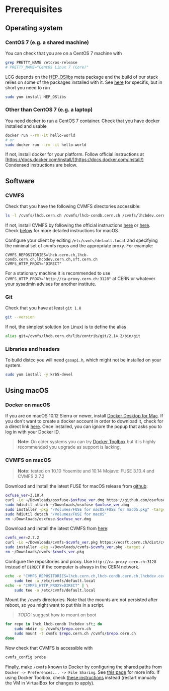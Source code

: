 # Prerequisites

## Operating system

### CentOS 7 (e.g. a shared machine)

You can check that you are on a CentOS 7 machine with

```sh
grep PRETTY_NAME /etc/os-release
# PRETTY_NAME="CentOS Linux 7 (Core)"
```

LCG depends on the [HEP_OSlibs](https://gitlab.cern.ch/linuxsupport/rpms/HEP_OSlibs)
meta package and the build of our stack relies on some of the packages installed with it.
See [here](https://gitlab.cern.ch/linuxsupport/rpms/HEP_OSlibs/blob/el7/README-el7.md)
for specifis, but in short you need to run

```sh
sudo yum install HEP_OSlibs
```

### Other than CentOS 7 (e.g. a laptop)

You need docker to run a CentOS 7 container.
Check that you have docker installed and usable

```sh
docker run --rm -it hello-world
# or
sudo docker run --rm -it hello-world
```

If not, install docker for your platform.
Follow official instructions at [https://docs.docker.com/install/](https://docs.docker.com/install/)
Condensed instructions are below.

## Software

### CVMFS

Check that you have the following CVMFS directories accessible:

```sh
ls -l /cvmfs/lhcb.cern.ch /cvmfs/lhcb-condb.cern.ch /cvmfs/lhcbdev.cern.ch /cvmfs/sft.cern.ch
```

If not, install CVMFS by following the official instructions
[here](https://cernvm.cern.ch/portal/filesystem/quickstart)
or [here](https://cvmfs.readthedocs.io/en/stable/cpt-quickstart.html).
Check [below](#cvmfs-on-macos) for more detailed instructions for macOS.

Configure your client by editing `/etc/cvmfs/default.local` and specifying the
minimal set of cvmfs repos and the appropriate proxy. For example:
```
CVMFS_REPOSITORIES=lhcb.cern.ch,lhcb-condb.cern.ch,lhcbdev.cern.ch,sft.cern.ch
CVMFS_HTTP_PROXY="DIRECT"
```
For a stationary machine it is recommended to use
`CVMFS_HTTP_PROXY="http://ca-proxy.cern.ch:3128"` at CERN or whatever your
sysadmin advises for another institute.


### Git

Check that you have at least `git 1.8`

```sh
git --version
```

If not, the simplest solution (on Linux) is to define the alias

```sh
alias git=/cvmfs/lhcb.cern.ch/lib/contrib/git/2.14.2/bin/git
```

### Libraries and headers

To build distcc you will need `gssapi.h`, which might not be installed on your system.

```sh
sudo yum install -y krb5-devel
```

## Using macOS

### Docker on macOS

If you are on macOS 10.12 Sierra or newer, install
[Docker Desktop for Mac](https://docs.docker.com/docker-for-mac/install/).
If you don't want to create a docker account in order to download it,
check for a direct link [here](https://docs.docker.com/docker-for-mac/release-notes/).
Once installed, you can ignore the popup that asks you to log in with your Docker ID.

> __Note:__ On older systems you can try
[Docker Toolbox](https://docs.docker.com/toolbox/toolbox_install_mac/)
but it is highly recommended you upgrade as support is lacking.


### CVMFS on macOS
> __Note:__ tested on 10.10 Yosemite and 10.14 Mojave: FUSE 3.10.4 and CVMFS 2.7.2


Download and install the latest FUSE for macOS release from
[github](https://github.com/osxfuse/osxfuse/releases):

```sh
oxfuse_ver=3.10.4
curl -Lo ~/Downloads/osxfuse-$oxfuse_ver.dmg https://github.com/osxfuse/osxfuse/releases/download/osxfuse-$oxfuse_ver/osxfuse-$oxfuse_ver.dmg
sudo hdiutil attach ~/Downloads/osxfuse-$oxfuse_ver.dmg
sudo installer -pkg "/Volumes/FUSE for macOS/FUSE for macOS.pkg" -target /
sudo hdiutil detach "/Volumes/FUSE for macOS"
rm ~/Downloads/osxfuse-$oxfuse_ver.dmg
```

Download and install the latest CVMFS from [here](https://cernvm.cern.ch/portal/filesystem/downloads):

```sh
cvmfs_ver=2.7.2
curl -Lo ~/Downloads/cvmfs-$cvmfs_ver.pkg https://ecsft.cern.ch/dist/cvmfs/cvmfs-$cvmfs_ver/cvmfs-$cvmfs_ver.pkg
sudo installer -pkg ~/Downloads/cvmfs-$cvmfs_ver.pkg -target /
rm ~/Downloads/cvmfs-$cvmfs_ver.pkg
```

Configure the repositories and proxy. Use `http://ca-proxy.cern.ch:3128`
instead of `DIRECT` if the computer is always in the CERN network.

```sh
echo -e "CVMFS_REPOSITORIES=lhcb.cern.ch,lhcb-condb.cern.ch,lhcbdev.cern.ch,sft.cern.ch" | \
    sudo tee -a /etc/cvmfs/default.local
echo -e "CVMFS_HTTP_PROXY=DIRECT" | \
    sudo tee -a /etc/cvmfs/default.local
```

Mount the `/cvmfs` directories. Note that the mounts are not persisted after
reboot, so you might want to put this in a script.

> _TODO:_ suggest how to mount on boot

```sh
for repo in lhcb lhcb-condb lhcbdev sft; do
    sudo mkdir -p /cvmfs/$repo.cern.ch
    sudo mount -t cvmfs $repo.cern.ch /cvmfs/$repo.cern.ch
done
```

Now check that CVMFS is accessible with

```sh
cvmfs_config probe
```

Finally, make `/cvmfs` known to Docker by configuring the shared paths from
`Docker -> Preferences... -> File Sharing`.
See [this page](https://docs.docker.com/docker-for-mac/osxfs/#namespaces) for more info.
If using Docker Toolbox, check
[these instructions](https://docs.docker.com/v17.12/toolbox/toolbox_install_mac/#optional-add-shared-directories)
instead (restart manually the VM in VirtualBox for changes to apply).

